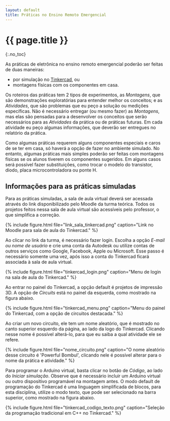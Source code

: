 ```yaml
---
layout: default
title: Práticas no Ensino Remoto Emergencial
---
```


{{ page.title }}
================
{:.no_toc}

As práticas de eletrônica no ensino remoto emergencial poderão ser feitas de 
duas maneiras: 

- por simulação no [Tinkercad], ou
- montagens físicas com os componentes em casa.

Os roteiros das práticas tem 2 tipos de experimentos, as _Montagens_, que são
demonstrações exploratórias para entender melhor os conceitos; e as 
_Atividades_, que são problemas que eu peço a solução ou medições específicas.
Não é necessário entregar (ou mesmo fazer) as _Montagens_, mas elas são pensadas
para a desenvolver os conceitos que serão necessários para as _Atividades_
da prática ou de práticas futuras. Em cada atividade eu peço algumas 
informações, que deverão ser entregues no relatório da prática.

Como algumas práticas requerem alguns componentes especiais e caros de se ter
em casa, só haverá a opção de fazer no ambiente simulado. No entanto, algumas
práticas mais simples poderão ser feitas com montagens físicas se os alunos
tiverem os componentes sugeridos. Em alguns casos será possível fazer 
substituições, como trocar o modelo do transistor, diodo, placa 
microcontroladora ou ponte H.

Informações para as práticas simuladas
--------------------------------------

Para as práticas simuladas, a sala de aula virtual deverá ser acessada através
do link disponibilizado pelo Moodle da turma teórica. Todos os projetos
feitos nessa sala de aula virtual são acessíveis pelo professor, o que 
simplifica a correção.

{%
   include figure.html
   file="link_sala_tinkercad.png"
   caption="Link no Moodle para sala de aula do Tinkercad."
%}

Ao clicar no link da turma, é necessário fazer login. Escolha a opção 
_E-mail ou nome de usuário_ e crie uma conta da Autodesk ou utilize contas de
outros serviços como Google, Facebook, Apple ou Microsoft. Esse passo é 
necessário somente uma vez, após isso a conta do Tinkercad ficará associada à
sala de aula virtual.

{%
   include figure.html
   file="tinkercad_login.png"
   caption="Menu de login na sala de aula do Tinkercad."
%}

Ao entrar no painel do Tinkercad, a opção default é projetos de impressão 3D.
A opção de _Circuits_ está no painel da esquerda, como mostrado na figura 
abaixo.

{%
   include figure.html
   file="tinkercad_menu.png"
   caption="Menu do painel do Tinkercad, com a opção de circuitos destacada."
%}

Ao criar um novo circuito, ele tem um nome aleatório, que é mostrado no canto
superior esquerdo da página, ao lado da logo do Tinkercad. Clicando nesse
nome é possível alterá-lo, para que eu saiba a qual atividade ele se refere.

{%
   include figure.html
   file="nome_circuito.png"
   caption="O nome aleatório desse circuito é 'Powerful Bombul', clicando nele é
            possível alterar para o nome da prática e atividade."
%}

Para programar o Arduino virtual, basta clicar no botão de
_Código_, ao lado do _Iniciar simulação_. Observe que é necessário incluir
um Arduino virtual ou outro dispositivo programável na montagem antes. 
O modo default de programação do
Tinkercad é uma linguagem simplificada de blocos, para esta disciplina,
utilize o modo texto, que pode ser selecionado na barra superior, como
mostrado na figura abaixo.

{%
   include figure.html
   file="tinkercad_codigo_texto.png"
   caption="Seleção da programação tradicional em C++ no Tinkercad."
%}

[Tinkercad]: https://www.tinkercad.com/
